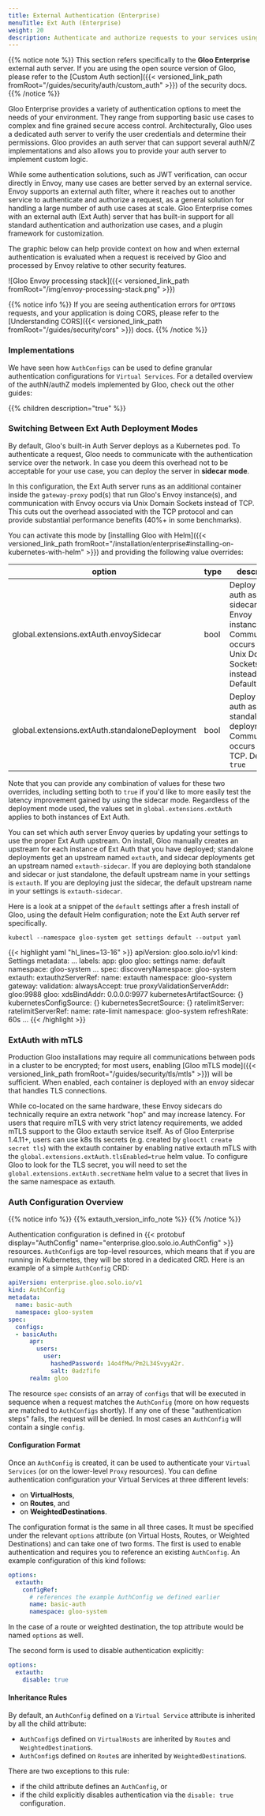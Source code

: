 ```yaml
---
title: External Authentication (Enterprise)
menuTitle: Ext Auth (Enterprise)
weight: 20
description: Authenticate and authorize requests to your services using Gloo's external auth service.
---
```


{{% notice note %}}
This section refers specifically to the **Gloo Enterprise** external auth server. If you are using the open source version of Gloo, please refer to the [Custom Auth section]({{< versioned_link_path fromRoot="/guides/security/auth/custom_auth" >}}) of the security docs.
{{% /notice %}}

Gloo Enterprise provides a variety of authentication options to meet the needs of your environment. They range from supporting basic use cases to complex and fine grained secure access control. Architecturally, Gloo uses a dedicated auth server to verify the user credentials and determine their permissions. Gloo provides an auth server that can support several authN/Z implementations and also allows you to provide your auth server to implement custom logic.

While some authentication solutions, such as JWT verification, can occur directly in Envoy, many use cases are better served by an external service. Envoy supports an external auth filter, where it reaches out to another service to authenticate and authorize a request, as a general solution for handling a large number of auth use cases at scale. Gloo Enterprise comes with an external auth (Ext Auth) server that has built-in support for all standard authentication and authorization use cases, and a plugin framework for customization.

The graphic below can help provide context on how and when external authentication is evaluated when a request is received by Gloo and processed by Envoy relative to other security features.

![Gloo Envoy processing stack]({{< versioned_link_path fromRoot="/img/envoy-processing-stack.png" >}})

{{% notice info %}}
If you are seeing authentication errors for `OPTIONS` requests, and your application is doing CORS, please refer to the [Understanding CORS]({{< versioned_link_path fromRoot="/guides/security/cors" >}}) docs.
{{% /notice %}}

### Implementations

We have seen how `AuthConfigs` can be used to define granular authentication configurations for `Virtual Services`. For a detailed overview of the authN/authZ models implemented by Gloo, check out the other guides:

{{% children description="true" %}}

### Switching Between Ext Auth Deployment Modes

By default, Gloo's built-in Auth Server deploys as a Kubernetes pod. To authenticate a request, Gloo needs to communicate with the authentication service over the network. In case you deem this overhead not to be acceptable for your use case, you can deploy the server in **sidecar mode**.

In this configuration, the Ext Auth server runs as an additional container inside the `gateway-proxy` pod(s) that run Gloo's Envoy instance(s), and communication with Envoy occurs via Unix Domain Sockets instead of TCP. This cuts out the overhead associated with the TCP protocol and can provide substantial performance benefits (40%+ in some benchmarks).

You can activate this mode by [installing Gloo with Helm]({{< versioned_link_path fromRoot="/installation/enterprise#installing-on-kubernetes-with-helm" >}}) and providing the following value overrides:

| option                                         | type | description                                                                                                                       |
| ---------------------------------------------- | ---- | --------------------------------------------------------------------------------------------------------------------------------- |
| global.extensions.extAuth.envoySidecar         | bool | Deploy ext-auth as a sidecar to Envoy instances. Communication occurs over Unix Domain Sockets instead of TCP. Default is `false` |
| global.extensions.extAuth.standaloneDeployment | bool | Deploy ext-auth as a standalone deployment. Communication occurs over TCP. Default is `true`                                      |

Note that you can provide any combination of values for these two overrides, including setting both to `true` if you'd like to more easily test the latency improvement gained by using the sidecar mode. Regardless of the deployment mode used, the values set in `global.extensions.extAuth` applies to both instances of Ext Auth.

You can set which auth server Envoy queries by updating your settings to use the proper Ext Auth upstream. On install, Gloo manually creates an upstream for each instance of Ext Auth that you have deployed; standalone deployments get an upstream named `extauth`, and sidecar deployments get an upstream named `extauth-sidecar`. If you are deploying both standalone and sidecar or just standalone, the default upstream name in your settings is `extauth`. If you are deploying just the sidecar, the default upstream name in your settings is `extauth-sidecar`.

Here is a look at a snippet of the `default` settings after a fresh install of Gloo, using the default Helm configuration; note the Ext Auth server ref specifically.

```shell
kubectl --namespace gloo-system get settings default --output yaml
```

{{< highlight yaml "hl_lines=13-16" >}}
apiVersion: gloo.solo.io/v1
kind: Settings
metadata:
  ...
  labels:
    app: gloo
    gloo: settings
  name: default
  namespace: gloo-system
  ...
spec:
  discoveryNamespace: gloo-system
  extauth:
    extauthzServerRef:
      name: extauth
      namespace: gloo-system
  gateway:
    validation:
      alwaysAccept: true
      proxyValidationServerAddr: gloo:9988
  gloo:
    xdsBindAddr: 0.0.0.0:9977
  kubernetesArtifactSource: {}
  kubernetesConfigSource: {}
  kubernetesSecretSource: {}
  ratelimitServer:
    ratelimitServerRef:
      name: rate-limit
      namespace: gloo-system
  refreshRate: 60s
  ...
{{< /highlight >}}

### ExtAuth with mTLS

Production Gloo installations may require all communications between pods in a cluster to be encrypted; for most users, enabling [Gloo mTLS mode]({{< versioned_link_path fromRoot="/guides/security/tls/mtls" >}}) will be sufficient. When enabled, each container is deployed with an envoy sidecar that handles TLS connections.

While co-located on the same hardware, these Envoy sidecars do technically require an extra network "hop" and may increase latency. For users that require mTLS with very strict latency requirements, we added mTLS support to the Gloo extauth service itself. As of Gloo Enterprise 1.4.11+, users can use k8s tls secrets (e.g. created by `glooctl create secret tls`) with the extauth container by enabling native extauth mTLS with the `global.extensions.extAuth.tlsEnabled=true` helm value. To configure Gloo to look for the TLS secret, you will need to set the `global.extensions.extAuth.secretName` helm value to a secret that lives in the same namespace as extauth.

### Auth Configuration Overview

{{% notice info %}}
{{% extauth_version_info_note %}}
{{% /notice %}}

Authentication configuration is defined in {{< protobuf display="AuthConfig" name="enterprise.gloo.solo.io.AuthConfig" >}} resources. `AuthConfig`s are top-level resources, which means that if you are running in Kubernetes, they will be stored in a dedicated CRD. Here is an example of a simple `AuthConfig` CRD:

```yaml
apiVersion: enterprise.gloo.solo.io/v1
kind: AuthConfig
metadata:
  name: basic-auth
  namespace: gloo-system
spec:
  configs:
  - basicAuth:
      apr:
        users:
          user:
            hashedPassword: 14o4fMw/Pm2L34SvyyA2r.
            salt: 0adzfifo
      realm: gloo
```

The resource `spec` consists of an array of `configs` that will be executed in sequence when a request matches the `AuthConfig` (more on how requests are matched to `AuthConfigs` shortly). If any one of these "authentication steps" fails, the request will be denied. In most cases an `AuthConfig` will contain a single `config`.

#### Configuration Format

Once an `AuthConfig` is created, it can be used to authenticate your `Virtual Services` (or on the lower-level `Proxy` resources). You can define authentication configuration your Virtual Services at three different levels:

- on **VirtualHosts**,
- on **Routes**, and
- on **WeightedDestinations**.

The configuration format is the same in all three cases. It must be specified under the relevant `options` attribute (on Virtual Hosts, Routes, or Weighted Destinations) and can take one of two forms. The first is used to enable authentication and requires you to reference an existing `AuthConfig`. An example configuration of this kind follows:

```yaml
options:
  extauth:
    configRef:
      # references the example AuthConfig we defined earlier
      name: basic-auth
      namespace: gloo-system
```

In the case of a route or weighted destination, the top attribute would be named `options` as well.

The second form is used to disable authentication explicitly:

```yaml
options:
  extauth:
    disable: true
```

#### Inheritance Rules

By default, an `AuthConfig` defined on a `Virtual Service` attribute is inherited by all the child attribute:

- `AuthConfig`s defined on `VirtualHosts` are inherited by `Route`s and `WeightedDestination`s.
- `AuthConfig`s defined on `Route`s are inherited by `WeightedDestination`s.

There are two exceptions to this rule:

- if the child attribute defines an `AuthConfig`, or
- if the child explicitly disables authentication via the `disable: true` configuration.
